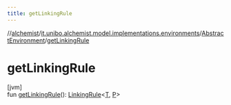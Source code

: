 ```yaml
---
title: getLinkingRule
---
```

//[alchemist](../../../index.html)/[it.unibo.alchemist.model.implementations.environments](../index.html)/[AbstractEnvironment](index.html)/[getLinkingRule](get-linking-rule.html)



# getLinkingRule



[jvm]\
fun [getLinkingRule](get-linking-rule.html)(): [LinkingRule](../../it.unibo.alchemist.model.interfaces/-linking-rule/index.html)<[T](../../it.unibo.alchemist/-supported-incarnations/get.html), [P](../../it.unibo.alchemist/-supported-incarnations/get.html)>




